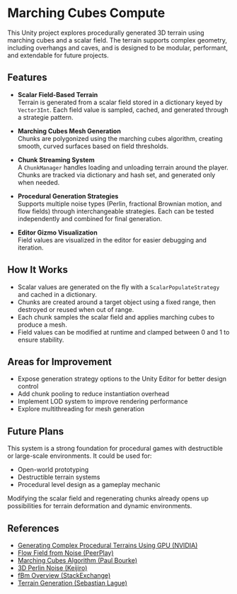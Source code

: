# Marching Cubes Compute

This Unity project explores procedurally generated 3D terrain using marching cubes and a scalar field. The terrain supports complex geometry, including overhangs and caves, and is designed to be modular, performant, and extendable for future projects.

## Features

- **Scalar Field-Based Terrain**  
  Terrain is generated from a scalar field stored in a dictionary keyed by `Vector3Int`. Each field value is sampled, cached, and generated through a strategie pattern.

- **Marching Cubes Mesh Generation**  
  Chunks are polygonized using the marching cubes algorithm, creating smooth, curved surfaces based on field thresholds.

- **Chunk Streaming System**  
  A `ChunkManager` handles loading and unloading terrain around the player. Chunks are tracked via dictionary and hash set, and generated only when needed.

- **Procedural Generation Strategies**  
  Supports multiple noise types (Perlin, fractional Brownian motion, and flow fields) through interchangeable strategies. Each can be tested independently and combined for final generation.

- **Editor Gizmo Visualization**  
  Field values are visualized in the editor for easier debugging and iteration.

## How It Works

- Scalar values are generated on the fly with a `ScalarPopulateStrategy` and cached in a dictionary.  
- Chunks are created around a target object using a fixed range, then destroyed or reused when out of range.  
- Each chunk samples the scalar field and applies marching cubes to produce a mesh.  
- Field values can be modified at runtime and clamped between 0 and 1 to ensure stability.  

## Areas for Improvement

- Expose generation strategy options to the Unity Editor for better design control  
- Add chunk pooling to reduce instantiation overhead  
- Implement LOD system to improve rendering performance  
- Explore multithreading for mesh generation

## Future Plans

This system is a strong foundation for procedural games with destructible or large-scale environments. It could be used for:

- Open-world prototyping
- Destructible terrain systems
- Procedural level design as a gameplay mechanic

Modifying the scalar field and regenerating chunks already opens up possibilities for terrain deformation and dynamic environments.

## References

- [Generating Complex Procedural Terrains Using GPU (NVIDIA)](https://developer.nvidia.com/gpugems/gpugems3/part-i-geometry/chapter-1-generating-complex-procedural-terrains-using-gpu)  
- [Flow Field from Noise (PeerPlay)](https://www.youtube.com/watch?v=gPNdnIMbe8o&ab_channel=PeerPlay)  
- [Marching Cubes Algorithm (Paul Bourke)](https://paulbourke.net/geometry/polygonise/)  
- [3D Perlin Noise (Keijiro)](https://github.com/keijiro/PerlinNoise)  
- [fBm Overview (StackExchange)](https://gamedev.stackexchange.com/questions/197861/how-to-handle-octave-frequency-in-the-perlin-noise-algorithm)  
- [Terrain Generation (Sebastian Lague)](https://www.youtube.com/watch?v=kM6yRUOnrI8&ab_channel=SebastianLague)
